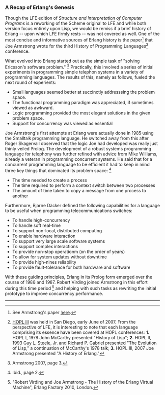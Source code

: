 ### A Recap of Erlang's Genesis

Though the LFE edition of *Structure and Interpretation of Computer Programs* is a reworking of the Scheme original to LFE and while both version focus entirely upon Lisp, we would be remiss if a brief history of Erlang -- upon which LFE firmly rests -- was not covered as well. One of the most concise and informative sources of Erlang history is the paper[^1] that Joe Armstrong wrote for the third History of Programming Languages[^2] conference. 

What evolved into Erlang started out as the simple task of "solving Ericsson's software problem." [^3] Practically, this involved a series of initial experiments in programming simple telephon systems in a variety of programming languages. The results of this, namely as follows, fueled the next round of experients:

* Small languages seemed better at succinctly addresssing the problem space.
* The functional programming paradigm was appreciated, if sometimes viewed as awkward.
* Logic programming provided the most elegant solutions in the given problem space.
* Support for concurrency was viewed as essential

Joe Armstrong's first attempts at Erlang were actually done in 1985 using the  Smalltalk programming language. He switched away from this after Roger Skagervall observed that the logic Joe had developed was really just thinly veiled Prolog. The development of a robust systems programming language for telephony was further refined with advice from Mike Williams, already a veteran in programming concurrent systems. He said that for a concurrent programming language to be efficient it had to keep in mind three key things that dominated its problem space: [^4]

* The time needed to create a process
* The time required to perform a context switch between two processes
* The amount of time taken to copy a message from one process to another

Furthermore, Bjarne Däcker defined the following capabilities for a language to be useful when programming telecommunications switches:

* To handle high-concurrency
* To handle soft real-time
* To support non-local, distributed computing
* To enable hardware interaction
* To support very large scale software systems
* To support complex interactions
* To provide non-stop operationm (on the order of years)
* To allow for system updates without downtime
* To provide high-nines reliability
* To provide fault-tolerance for both hardware and software

With these guiding principles, Erlang in its Prolog form emerged over the course of 1986 and 1987. Robert Virding joined Armstrong in this effort during this time period [^5] and helping with such tasks as rewriting the initial prototype to improve concurrency performance. 

----

[^1]: See Armstrong's paper [here](http://webcem01.cem.itesm.mx:8005/erlang/cd/downloads/hopl_erlang.pdf).

[^2]: [HOPL III](http://research.ihost.com/hopl/HOPL-III.html) was held in San Diego, early June of 2007. From the perspective of LFE, it is interesting to note that each language comprising its essence have been covered at HOPL conferences: **1.** HOPL I, 1978 John McCarthy presented "History of Lisp"; **2.** HOPL II, 1993 Guy L. Steele, Jr. and Richard P. Gabriel presented "The Evolution of Lisp," a continuation of McCarthy's 1978 talk; **3.** HOPL III, 2007 Joe Armstrong presented "A History of Erlang."

[^3]: Armstrong 2007, page 3.

[^4]: Ibid., page 2.

[^5]: "Robert Virding and Joe Armstrong - The History of the Erlang Virtual Machine", Erlang Factory 2010, London.